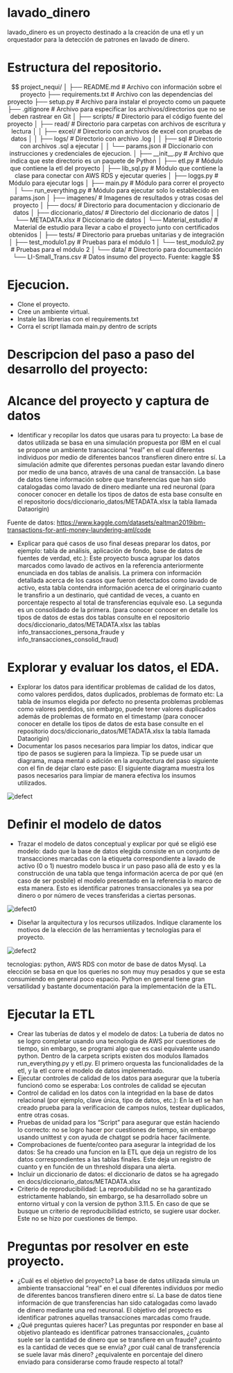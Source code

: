 # lavado_dinero

lavado_dinero es un proyecto destinado a la creación de una etl y un orquestador para la detección de patrones en lavado de dinero.

# Estructura del repositorio.

$$
project_nequi/
│
├── README.md          # Archivo con información sobre el proyecto
├── requirements.txt   # Archivo con las dependencias del proyecto
├── setup.py           # Archivo para instalar el proyecto como un paquete
├── .gitignore         # Archivo para especificar los archivos/directorios que no se deben rastrear en Git
│
├── scripts/           # Directorio para el código fuente del proyecto
│   ├── read/          # Directorio para carpetas con archivos de escritura y lectura
│   │   ├── excel/      # Directorio con archivos de excel con pruebas de datos
│   │   ├── logs/       # Directorio con archivo .log 
│   │   ├── sql         # Directorio con archivos .sql a ejecutar
│   │   └── params.json # Diccionario con instrucciones y credenciales de ejecucion.
│   ├── __init__.py    # Archivo que indica que este directorio es un paquete de Python
│   ├── etl.py     # Módulo que contiene la etl del proyecto
│   ├── lib_sql.py    # Módulo que contiene la clase para conectar con AWS RDS y ejecutar queries
│   ├── loggs.py     # Módulo para ejecutar logs
│   ├── main.py     # Módulo para correr el proyecto
│   └── run_everything.py  # Módulo para ejecutar solo lo establecido en params.json
│
├── imagenes/  # Imagenes de resultados y otras cosas del proyecto
│
├── docs/   # Directorio para documentacion y diccionario de datos
│   ├── diccionario_datos/   # Directorio del diccionario de datos
│   │   └── METADATA.xlsx   # Diccionario de datos
│   └── Material_estudio/  # Material de estudio para llevar a cabo el proyecto junto con certificados obtenidos
│
├── tests/             # Directorio para pruebas unitarias y de integración
│   ├── test_modulo1.py   # Pruebas para el módulo 1
│   └── test_modulo2.py   # Pruebas para el módulo 2
│
└── data/              # Directorio para documentación
    └── LI-Small_Trans.csv     # Datos insumo del proyecto. Fuente: kaggle
$$

# Ejecucion.

- Clone el proyecto.
- Cree un ambiente virtual.
- Instale las librerias con el requirements.txt
- Corra el script llamada main.py dentro de scripts



# Descripcion del paso a paso del desarrollo del proyecto:

# Alcance del proyecto y captura de datos

- Identificar y recopilar los datos que usaras para tu proyecto:
La base de datos utilizada se basa en una simulación propuesta por IBM en el cual se propone un ambiente transaccional “real” en el cual diferentes individuos por medio de diferentes bancos transfieren dinero entre sí. La simulación admite que diferentes personas puedan estar lavando dinero por medio de una banco, através de una canal de transacción. La base de datos tiene información sobre que transferencias que han sido catalogadas como lavado de dinero mediante una red neuronal (para conocer conocer en detalle los tipos de datos de esta base consulte en el repositorio docs/diccionario_datos/METADATA.xlsx la tabla llamada Dataorigin) 

Fuente de datos: https://www.kaggle.com/datasets/ealtman2019ibm-transactions-for-anti-money-laundering-aml/code

- Explicar para qué casos de uso final deseas preparar los datos, por ejemplo: tabla de análisis, aplicación de fondo, base de datos de fuentes de verdad, etc.): Este proyecto busca agrupar los datos marcados como lavado de activos en la referencia anteriormente enunciada en dos tablas de analisis. La primera con información detallada acerca de los casos que fueron detectados como lavado de activo, esta tabla contendra información acerca de el orirginario cuanto le transfirio a un destinario, qué cantidad de veces, a cuanto en porcentaje respecto al total de transferencias equivale eso. La segunda es un consolidado de la primera. (para conocer conocer en detalle los tipos de datos de estas dos tablas consulte en el repositorio docs/diccionario_datos/METADATA.xlsx las tablas info_transacciones_persona_fraude y info_transacciones_consolid_fraud)

# Explorar y evaluar los datos, el EDA.

- Explorar los datos para identificar problemas de calidad de los datos, como valores perdidos, datos duplicados, problemas de formato etc: La tabla de insumos elegida por defecto no presenta problemas problemas como valores perdidos, sin embargo, puede tener valores duplicados además de problemas de formato en el timestamp (para conocer conocer en detalle los tipos de datos de esta base consulte en el repositorio docs/diccionario_datos/METADATA.xlsx la tabla llamada Dataorigin) 
- Documentar los pasos necesarios para limpiar los datos, indicar que tipo de pasos se sugieren para la limpieza. Tip se puede usar un diagrama, mapa mental o adición en la arquitectura del paso siguiente con el fin de dejar claro este paso: El siguiente diagrama muestra los pasos necesarios para limpiar de manera efectiva los insumos utilizados.

![defect](https://github.com/EstebanM-98/lavado_dinero/blob/main/images/diagram1.png)

#  Definir el modelo de datos

- Trazar el modelo de datos conceptual y explicar por qué se eligió ese modelo: dado que la base de datos elegida consiste en un conjunto de transacciones marcadas con la etiqueta correspondiente a lavado de activo (0 o 1) nuestro modelo busca ir un paso paso allá de esto y es la construcción de una tabla que tenga información acerca de por qué (en caso de ser posbile) el modelo presentado en la referencia lo marco de esta manera. Esto es identificar patrones transaccionales ya sea por dinero o por número de veces transferidas a ciertas personas.

![defect0](https://github.com/EstebanM-98/lavado_dinero/blob/main/images/diagram3.png)
  
- Diseñar la arquitectura y los recursos utilizados. Indique claramente los motivos de la elección de las herramientas y tecnologías para el proyecto.

![defect2](https://github.com/EstebanM-98/lavado_dinero/blob/main/images/diagram2.png)

tecnologias: python, AWS RDS con motor de base de datos Mysql. La elección se basa en que los queries no son muy muy pesados y que se esta consumiendo en general poco espacio. Python en general tiene gran versatilidad y bastante documentación para la implementación de la ETL.

# Ejecutar la ETL

- Crear las tuberías de datos y el modelo de datos: La tuberia de datos no se logro completar usando una tecnologia de AWS por cuestiones de tiempo, sin embargo, se programi algo que es casi equivalente usando python.
  Dentro de la carpeta scripts existen dos modulos llamados run_everything.py y etl.py. El primero orquesta las funcionalidades de la etl, y la etl corre el modelo de datos implementado.
- Ejecutar controles de calidad de los datos para asegurar que la tubería funcionó como se esperaba: Los controles de calidad se ejecutan
- Control de calidad en los datos con la integridad en la base de datos relacional (por ejemplo, clave única, tipo de datos, etc.): En la etl se han creado prueba para la verificacion de campos nulos, testear duplicados, entre otras cosas.
- Pruebas de unidad para los “Script” para asegurar que están haciendo lo correcto: no se logro hacer por cuestiones de tiempo, sin embargo usando unittest y con ayuda de chatgpt se podría hacer facilmente.
- Comprobaciones de fuente/conteo para asegurar la integridad de los datos: Se ha creado una funcion en la ETL que deja un registro de los datos correspondientes a las tablas finales. Este deja un registro de cuanto y en función de un threshold dispara una alerta.
- Incluir un diccionario de datos: el diccionario de datos se ha agregado en docs/diccionario_datos/METADATA.xlsx
- Criterio de reproducibilidad: La reprodubilidad no se ha garantizado estrictamente hablando, sin embargo, se ha desarrollado sobre un entorno virtual y con la version de python 3.11.5. En caso de que se busque un criterio de reproducibilidad estricto, se sugiere usar docker. Este no se hizo por cuestiones de tiempo.

# Preguntas por resolver en este proyecto.

- ¿Cuál es el objetivo del proyecto?
La base de datos utilizada simula un ambiente transaccional “real” en el cual diferentes individuos por medio de diferentes bancos transfieren dinero entre sí.  La base de datos tiene información de que transferencias han sido catalogadas como lavado de dinero mediante una red neuronal. El objetivo del proyecto es identificar patrones aquellas transacciones marcadas como fraude.
- ¿Qué preguntas quieres hacer?
 Las preguntas por responder en base al objetivo planteado es identificar patrones transaccionales, ¿cuánto suele ser la cantidad de dinero que se transfiere en un fraude? ¿cuánto es la cantidad de veces que se envía? ¿por cuál canal de transferencia se suele lavar más dinero? ¿equivalente en porcentaje del dinero enviado para considerarse como fraude respecto al total?





